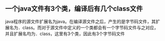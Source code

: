 ## 一个java文件有3个类，编译后有几个class文件

​		java程序的源文件扩展名为java。在编译源文件之后，产生的是字节码文件，其扩展名为．class。而对于源文件中定义的一个类都会有一个字节码文件与之对应，并且扩展名均为．class，这里有3个类，因此有3个字节码文件